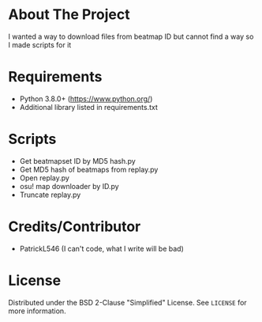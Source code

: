 # About The Project
I wanted a way to download files from beatmap ID but cannot find a way so I made scripts for it

# Requirements
 - Python 3.8.0+ (https://www.python.org/)
 - Additional library listed in requirements.txt

# Scripts
 - Get beatmapset ID by MD5 hash.py
 - Get MD5 hash of beatmaps from replay.py
 - Open replay.py
 - osu! map downloader by ID.py
 - Truncate replay.py

# Credits/Contributor
 - PatrickL546 (I can't code, what I write will be bad)

# License

Distributed under the BSD 2-Clause "Simplified" License. See `LICENSE` for more information.
